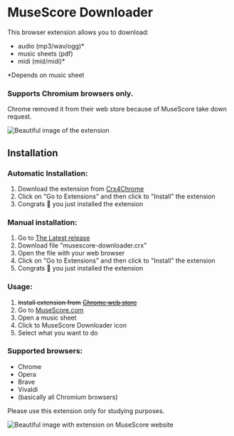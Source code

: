 # MuseScore Downloader

This browser extension allows you to download:
* audio (mp3/wav/ogg)*
* music sheets (pdf)
* midi (mid/midi)*

*Depends on music sheet

### Supports Chromium browsers only.
Chrome removed it from their web store because of MuseScore take down request.

<img src="https://raw.githubusercontent.com/ingui-n/musescore-downloader/master/screenshots/extension1.png" alt="Beautiful image of the extension"/>

## Installation
### Automatic Installation:
1. Download the extension from [Crx4Chrome](https://f6.crx4chrome.com/crx.php?i=nnekmplngdkmmgaoinpoahbikhfiedgj&v=0.4.1)
2. Click on "Go to Extensions" and then click to "Install" the extension
3. Congrats 🎉 you just installed the extension

### Manual installation:
1. Go to [The Latest release](https://github.com/ingui-n/musescore-downloader/releases/latest)
2. Download file "musescore-downloader.crx"
3. Open the file with your web browser
4. Click on "Go to Extensions" and then click to "Install" the extension
5. Congrats 🎉 you just installed the extension

### Usage:
1. ~~Install extension from~~ [~~Chrome web store~~](https://chrome.google.com/webstore/detail/musescore-downloader/nnekmplngdkmmgaoinpoahbikhfiedgj)
2. Go to [MuseScore.com](https://musescore.com/)
3. Open a music sheet
4. Click to MuseScore Downloader icon
5. Select what you want to do

### Supported browsers:
* Chrome
* Opera
* Brave
* Vivaldi
* (basically all Chromium browsers)

Please use this extension only for studying purposes.

<img src="https://raw.githubusercontent.com/ingui-n/musescore-downloader/master/screenshots/screenshot1.png" alt="Beautiful image with extension on MuseScore website"/>
